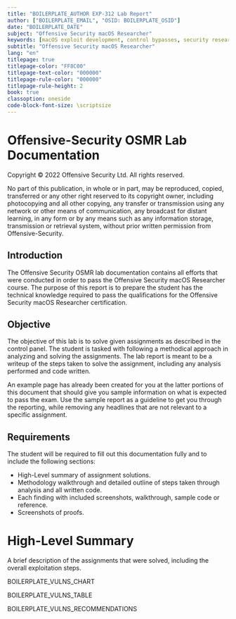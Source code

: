 ```yaml
---
title: "BOILERPLATE_AUTHOR EXP-312 Lab Report"
author: ["BOILERPLATE_EMAIL", "OSID: BOILERPLATE_OSID"]
date: "BOILERPLATE_DATE"
subject: "Offensive Security macOS Researcher"
keywords: [macOS exploit development, control bypasses, security research]
subtitle: "Offensive Security macOS Researcher"
lang: "en"
titlepage: true
titlepage-color: "FF8C00"
titlepage-text-color: "000000"
titlepage-rule-color: "000000"
titlepage-rule-height: 2
book: true
classoption: oneside
code-block-font-size: \scriptsize
---
```

# Offensive-Security OSMR Lab Documentation

Copyright © 2022 Offensive Security Ltd. All rights reserved.

No part of this publication, in whole or in part, may be reproduced, copied, transferred or any other right reserved to its copyright owner, including photocopying and all other copying, any transfer or transmission using any network or other means of communication, any broadcast for distant learning, in any form or by any means such as any information storage, transmission or retrieval system, without prior written permission from Offensive-Security.

## Introduction

The Offensive Security OSMR lab documentation contains all efforts that were conducted in order to pass the Offensive Security macOS Researcher course.  The purpose of this report is to prepare the student has the technical knowledge required to pass the qualifications for the Offensive Security macOS Researcher certification.

## Objective

The objective of this lab is to solve given assignments as described in the control panel.
The student is tasked with following a methodical approach in analyzing and solving the assignments.  The lab report is meant to be a writeup of the steps taken to solve the assignment, including any analysis performed and code written.

An example page has already been created for you at the latter portions of this document that should give you sample information on what is expected to pass the exam.  Use the sample report as a guideline to get you through the reporting, while removing any headlines that are not relevant to a specific assignment.

## Requirements

The student will be required to fill out this documentation fully and to include the following sections:

- High-Level summary of assignment solutions.
- Methodology walkthrough and detailed outline of steps taken through analysis and all written code.
- Each finding with included screenshots, walkthrough, sample code or reference.
- Screenshots of proofs.

# High-Level Summary

A brief description of the assignments that were solved, including the overall exploitation steps.

BOILERPLATE_VULNS_CHART

BOILERPLATE_VULNS_TABLE

BOILERPLATE_VULNS_RECOMMENDATIONS

